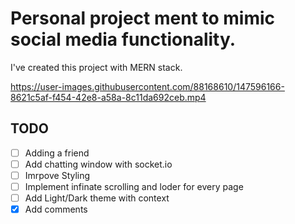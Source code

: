
# Personal project ment to mimic social media functionality.
I've created this project with MERN stack.

https://user-images.githubusercontent.com/88168610/147596166-8621c5af-f454-42e8-a58a-8c11da692ceb.mp4

## TODO
- [ ] Adding a friend
- [ ] Add chatting window with socket.io
- [ ] Imrpove Styling
- [ ] Implement infinate scrolling and loder for every page
- [ ] Add Light/Dark theme with context
- [x] Add comments
